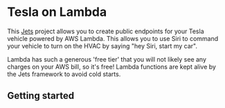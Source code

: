 # Tesla on Lambda

This [Jets](https://rubyonjets.com/) project allows you to create public endpoints for your Tesla vehicle powered by AWS Lambda. This allows you to use Siri to command your vehicle to turn on the HVAC by saying "hey Siri, start my car". 

Lambda has such a generous 'free tier' that you will not likely see any charges on your AWS bill, so it's free! Lambda functions are kept alive by the Jets framework to avoid cold starts.


## Getting started



